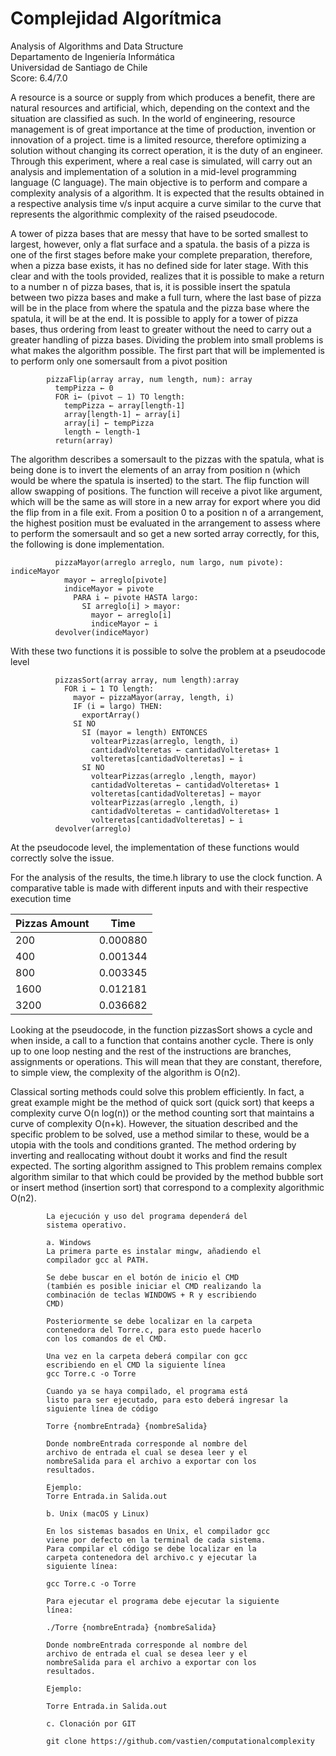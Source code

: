 # Complejidad Algorítmica

Analysis of Algorithms and Data Structure         
Departamento de Ingeniería Informática                  
Universidad de Santiago de Chile                    
Score: 6.4/7.0   

A resource is a source or supply from which
produces a benefit, there are natural resources and
artificial, which, depending on the context and the
situation are classified as such. In the world of
engineering, resource management is of great
importance at the time of production, invention
or innovation of a project. time is a
limited resource, therefore optimizing a solution
without changing its correct operation, it is the
duty of an engineer. Through this
experiment, where a real case is simulated,
will carry out an analysis and implementation of a
solution in a mid-level programming language
(C language). The main objective is to perform and
compare a complexity analysis of a
algorithm. It is expected that the results obtained
in a respective analysis time v/s input
acquire a curve similar to the curve that
represents the algorithmic complexity of the
raised pseudocode.

A tower of pizza bases that are
messy that have to be sorted
smallest to largest, however, only
a flat surface and a spatula. the basis of
a pizza is one of the first stages before
make your complete preparation, therefore,
when a pizza base exists, it has no
defined side for later stage.
With this clear and with the tools provided,
realizes that it is possible to make a return to a
number n of pizza bases, that is, it is possible
insert the spatula between two pizza bases and
make a full turn, where the last base
of pizza will be in the place from where the
spatula and the pizza base where the
spatula, it will be at the end. It is possible to apply for a
tower of pizza bases, thus ordering from least to
greater without the need to carry out a greater
handling of pizza bases.
Dividing the problem into small problems is
what makes the algorithm possible. The first part
that will be implemented is to perform only one somersault
from a pivot position

            pizzaFlip(array array, num length, num): array
              tempPizza ← 0
              FOR i← (pivot – 1) TO length:
                tempPizza ← array[length-1]
                array[length-1] ← array[i]
                array[i] ← tempPizza
                length ← length-1
              return(array)
              
The algorithm describes a somersault to the pizzas with
the spatula, what is being done is to invert the
elements of an array from position n (which
would be where the spatula is inserted) to the start.
The flip function will allow swapping
of positions. The function will receive a pivot like
argument, which will be the same as
will store in a new array for export
where you did the flip from in a file
exit.
From a position 0 to a position n of a
arrangement, the highest position must be evaluated in
the arrangement to assess where to perform the somersault and
so get a new sorted array
correctly, for this, the following is done
implementation.



              pizzaMayor(arreglo arreglo, num largo, num pivote): indiceMayor
                mayor ← arreglo[pivote]
                indiceMayor = pivote
                  PARA i ← pivote HASTA largo:
                    SI arreglo[i] > mayor:
                      mayor ← arreglo[i]
                      indiceMayor ← i
              devolver(indiceMayor)
              
With these two functions it is possible to solve the
problem at a pseudocode level

              pizzasSort(array array, num length):array
                FOR i ← 1 TO length:
                  mayor ← pizzaMayor(array, length, i)
                  IF (i = largo) THEN:
                    exportArray()
                  SI NO
                    SI (mayor = length) ENTONCES
                      voltearPizzas(arreglo, length, i)
                      cantidadVolteretas ← cantidadVolteretas+ 1
                      volteretas[cantidadVolteretas] ← i
                    SI NO
                      voltearPizzas(arreglo ,length, mayor)
                      cantidadVolteretas ← cantidadVolteretas+ 1
                      volteretas[cantidadVolteretas] ← mayor
                      voltearPizzas(arreglo ,length, i)
                      cantidadVolteretas ← cantidadVolteretas+ 1
                      volteretas[cantidadVolteretas] ← i
              devolver(arreglo)
              
At the pseudocode level, the implementation of
these functions would correctly solve the
issue.

For the analysis of the results, the
time.h library to use the clock function.
A comparative table is made with different
inputs and with their respective execution time


| Pizzas Amount  | Time |
| ------------- | ------------- |
| 200  | 0.000880  |
| 400 | 0.001344  |
| 800  | 0.003345 |
| 1600 | 0.012181  |
| 3200 | 0.036682  |

Looking at the pseudocode, in the function
pizzasSort shows a cycle and when
inside, a call to a function that contains another
cycle. There is only up to one
loop nesting and the rest of the instructions are
branches, assignments or operations. This
will mean that they are constant, therefore, to simple
view, the complexity of the algorithm is O(n2).

Classical sorting methods could
solve this problem efficiently.
In fact, a great example might be the method of
quick sort (quick sort) that keeps
a complexity curve O(n log(n)) or the method
counting sort that maintains a curve
of complexity O(n+k). However, the situation
described and the specific problem to be solved, use
a method similar to these, would be a utopia with the
tools and conditions granted. The method
ordering by inverting and reallocating without
doubt it works and find the result
expected. The sorting algorithm assigned to
This problem remains complex
algorithm similar to that which could be provided by the method
bubble sort or insert method
(insertion sort) that correspond to a complexity
algorithmic O(n2).


            La ejecución y uso del programa dependerá del
            sistema operativo.

            a. Windows
            La primera parte es instalar mingw, añadiendo el
            compilador gcc al PATH.

            Se debe buscar en el botón de inicio el CMD
            (también es posible iniciar el CMD realizando la
            combinación de teclas WINDOWS + R y escribiendo
            CMD)

            Posteriormente se debe localizar en la carpeta
            contenedora del Torre.c, para esto puede hacerlo
            con los comandos de el CMD.

            Una vez en la carpeta deberá compilar con gcc
            escribiendo en el CMD la siguiente línea
            gcc Torre.c -o Torre

            Cuando ya se haya compilado, el programa está
            listo para ser ejecutado, para esto deberá ingresar la
            siguiente línea de código

            Torre {nombreEntrada} {nombreSalida}

            Donde nombreEntrada corresponde al nombre del
            archivo de entrada el cual se desea leer y el
            nombreSalida para el archivo a exportar con los
            resultados.

            Ejemplo:
            Torre Entrada.in Salida.out

            b. Unix (macOS y Linux)

            En los sistemas basados en Unix, el compilador gcc
            viene por defecto en la terminal de cada sistema.
            Para compilar el código se debe localizar en la
            carpeta contenedora del archivo.c y ejecutar la
            siguiente línea:

            gcc Torre.c -o Torre

            Para ejecutar el programa debe ejecutar la siguiente
            línea:

            ./Torre {nombreEntrada} {nombreSalida}

            Donde nombreEntrada corresponde al nombre del
            archivo de entrada el cual se desea leer y el
            nombreSalida para el archivo a exportar con los
            resultados.

            Ejemplo:

            Torre Entrada.in Salida.out

            c. Clonación por GIT

            git clone https://github.com/vastien/computationalcomplexity

